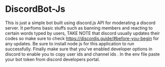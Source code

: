 # DiscordBot-Js
This is just a simple bot built using discord.js API for moderating a discord server. It perfoms basic stuffs such as banning members and  reacting to certain words typed by users, TAKE NOTE that discord usually updates their codes so make sure to check  https://discordjs.guide/#before-you-begin for any updates.
Be sure to install node js for this application to run successfully.
Finally make sure that you've enabled developer options in discord to enable you to copy user ids and channel ids .
In the env file paste your bot token from discord developers portal.
